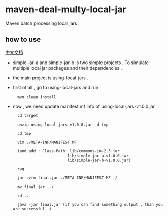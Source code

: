 # maven-deal-multy-local-jar
Maven batch processing local jars .

## how to use

[中文文档](http://www.liumapp.com/articles/2018/04/10/1523359175512.html)

* simple-jar-a and simple-jar-b is two simple projects . To simulate multiple local jar packages and their dependencies .

* the main project is using-local-jars . 

* first of all , go to using-local-jars and run 

        mvn clean install
        
* now , we need update manifest.mf info of using-local-jars-v1.0.0.jar

        cd target
        
        unzip using-local-jars-v1.0.0.jar -d tmp
        
        cd tmp
        
        vim ./META-INF/MANIFEST.MF 
        
        (and add : Class-Path: lib/commons-io-2.5.jar
                              lib/simple-jar-a-v1.0.0.jar
                              lib/simple-jar-b-v1.0.0.jar)
        
        :wq
        
        jar cvfm final.jar ./META-INF/MANIFEST.MF ./
        
        mv final.jar ../
        
        cd ..
        
        java -jar final.jar (if you can find something output , than you are successful .)                       
                                                         
 